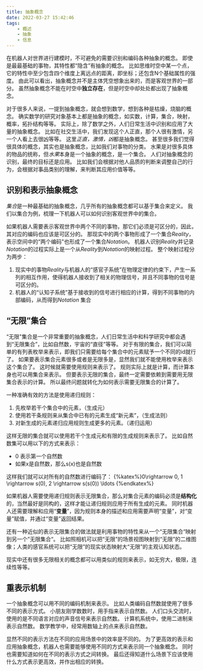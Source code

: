 ```yaml
---
title: 抽象概念
date: 2022-03-27 15:42:46
tags:
    - 概述
    - 抽象
    - 信息
---
```


在机器人对世界进行建模时，不可避免的需要识别和编码各种抽象的概念。
即使是最最基础的事物，其特性都“隐含”有抽象的概念。 
比如思维时空中某一个点，它的特性中至少包含四个维度上离远点的距离，即坐标；还包含N个基础属性的强度。
由此可以看出，抽象概念并不是主体凭空想象出来的，而是客观世界的一部分。
虽然抽象概念不能在时空中**独立存在**，但是时空中却处处都出现了抽象概念。

<!--more -->

对于很多人来说，一提到抽象概念，就会想到数学，想到各种是枯燥，烧脑的概念。
确实数学的研究对象基本上都是抽象的概念，如实数，计算，集合，映射，概率，拓扑结构等等。
实际上，除了数学之外，人们日常生活中识别和应用了大量的抽象概念。
比如在社交生活中，我们发现这个人正直，那个人很有激情，另一个人看上去很凶等等。
这里*正直，激情，凶*都是抽象概念。
甚至很多我们觉得很具体的概念，其实也是抽象概念，比如我们对事物的分类。
水果是对很多具体的物品的统称，但*水果*本身是一个抽象的概念，是一个集合。
人们对抽象概念的识别，最终的目标还是应用。
比如我们会根据对他人品质的判断来调整自己的行为，会根据对事品类别的理解，来判断其应用价值等等。

## 识别和表示抽象概念

*集合*是一种最基础的抽象概念，几乎所有的抽象概念都可以基于集合来定义。
我们以集合为例，梳理一下机器人可以如何识别客观世界中的集合。

如果机器人需要表示客观世界中两个不同的事物，那它们必须是可区分的，因此，其对应的编码也应该是可区分的。
那现实中的两个事物形成了一个集合*Reality*，表示空间中的“两个编码"也形成了一个集合*Notation*。
机器人识别*Reality*并记录*Notation*的过程实际上是一个从*Reality*到*Notation*的映射过程。
整个映射过程分为两步：

1. 现实中的事物*Reality*与机器人的“感官子系统”在物理定律的约束下，产生一系列的相互作用，使得机器人接收到了相关的物理信号，并且不同事物的信号是可区分的。
1. 机器人的“认知子系统”基于接收到的信号进行相应的计算，得到不同事物的内部编码，从而得到*Notation* 集合

## “无限”集合

“无限"集合是一个非常重要的抽象概念，人们日常生活中和科学研究中都会遇到“无限集合”，比如自然数，宇宙的“直径”等等。
对于有限的集合，我们可以简单的有列表枚举来表示，即我们只需要给每个集合中的元素赋予一个不同的id就行了。
如果要表示集合元素很多或者是无限多是，显然我们就不能使用枚举来表示这个集合了。
这时候就需要使用规则来表示了。
规则实际上就是计算，而计算本身也可以用集合来表示。
但要表示无限的集合，最终一定需要依赖到需要用无限集合表示的计算。
所以最终问题就转化为如何表示需要无限集合的计算了。

一种准确有效的方法是使用递归规则：
1. 先枚举若干个集合中的元素，（生成元）
1. 使用若干条规则来从集合中已有的元素生成“新元素”，（生成法则）
1. 对新生成的元素递归应用规则生成更多的元素。（递归运用）

这样无限的集合就可以使用若干个生成元和有限的生成规则来表示了。
比如自然数集可以用以下的方式来表示：
* 0 表示第一个自然数
* 如果x是自然数，那么s(x)也是自然数

这样我们就可以对所有的自然数进行编码了：
 {%katex%}0\rightarrow 0, 1 \rightarrow s(0), 2 \rightarrow s(s(0)) \ldots {%endkatex%} 

如果机器人需要使用递归规则表示无限集合，那么对集合元素的编码必须是**结构化**的，当然最好是同构的，这样才能让递归规则应用于所有生成的元素。
同时机器人还需要理解和应用“**变量**”，因为规则本身的描述和应用需要声明“变量”，对“变量”赋值，并通过“变量”返回结果。

还有一种近似的表示无限集合的做法就是利用事物的特性来从一个“无限集合“映射到另一个”无限集合“。
比如照相机可以把“无限”的场景视图映射到“无限”的二维图像；人类的感官系统可以把“无限”的现实状态映射大“无限”的主观认知状态。

现实中还有很多无限相关的概念都可以用类似的规则来表示，如无穷大，极限，连续性等等。

## 重表示机制

一个抽象概念可以用不同的编码机制来表示。
比如人类编码自然数就使用了很多不同的表示方式。
小朋友刚学数数时，用手指来表示自然数。
人们口头交流时，使用的是不同语言对应的声音信号来表示自然数。
计算机系统中，使用二进制来表示自然数。
数学教学中，经常用数轴上的点来表示自然数。

显然不同的表示方法在不同的应用场景中的效率是不同的。
为了更高效的表示和应用抽象概念，机器人也需要能够使用不同的方式来表示同一个抽象概念。
同时也需要知道如何在不同的表示方式之间转换。
最后还得知道什么场景下应该使用什么方式表示更高效，并作出相应的转换。
